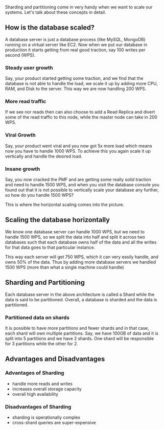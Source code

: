 Sharding and partitioning come in very handy when we want to scale our systems. Let's talk about these concepts in detail.

## How is the database scaled?

A database server is just a database process (like MySQL, MongoDB) running on a virtual server like EC2. Now when we put our database in production it starts getting from real good traction, say 100 writes per second (WPS).

### Steady user growth

Say, your product started getting some traction, and we find that the database is not able to handle the load, we scale it up by adding more CPU, RAM, and Disk to the server. This way we are now handling 200 WPS.

### More read traffic  

If we see nor reads then can also choose to add a Read Replica and divert some of the read traffic to this node, while the master node can take in 200 WPS.

### Viral Growth

Say, your product went viral and you now got 5x more load which means now you have to handle 1000 WPS. To achieve this you again scale it up vertically and handle the desired load.

### Insane growth

Say, you now cracked the PMF and are getting some really solid traction and need to handle 1500 WPS, and when you visit the database console you found out that it is not possible to vertically scale your database any further, so how do you handle 1500 WPS?

This is where the horizontal scaling comes into the picture.

## Scaling the database horizontally

We know one database server can handle 1000 WPS, but we need to handle 1500 WPS, so we split the data into half and split it across two databases such that each database owns half of the data and all the writes for that data goes to that particular instance.

This way each server will get 750 WPS, which it can very easily handle, and owns 50% of the data. Thus by adding more database servers we handled 1500 WPS (more than what a single machine could handle)

## Sharding and Partitioning

Each database server in the above architecture is called a Shard while the data is said to be partitioned. Overall, a database is sharded and the data is partitioned.

### Partitioned data on shards

It is possible to have more partitions and fewer shards and in that case, each shard will own multiple partitions. Say, we have 100GB of data and it is split into 5 partitions and we have 2 shards. One shard will be responsible for 3 partitions while the other for 2.

## Advantages and Disadvantages

### Advantages of Sharding

- handle more reads and writes
- increases overall storage capacity
- overall high availability

### Disadvantages of Sharding

- sharding is operationally complex
- cross-shard queries are super-expensive